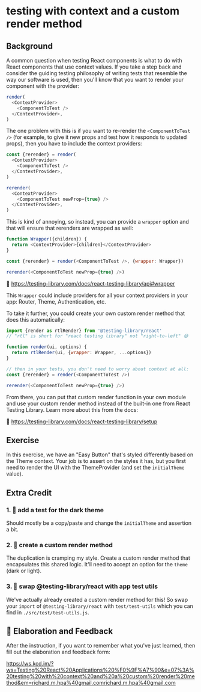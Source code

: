 # testing with context and a custom render method

## Background

A common question when testing React components is what to do with React
components that use context values. If you take a step back and consider the
guiding testing philosophy of writing tests that resemble the way our software
is used, then you'll know that you want to render your component with the
provider:

```javascript
render(
  <ContextProvider>
    <ComponentToTest />
  </ContextProvider>,
)
```

The one problem with this is if you want to re-render the `<ComponentToTest />`
(for example, to give it new props and test how it responds to updated props),
then you have to include the context providers:

```javascript
const {rerender} = render(
  <ContextProvider>
    <ComponentToTest />
  </ContextProvider>,
)

rerender(
  <ContextProvider>
    <ComponentToTest newProp={true} />
  </ContextProvider>,
)
```

This is kind of annoying, so instead, you can provide a `wrapper` option and
that will ensure that rerenders are wrapped as well:

```javascript
function Wrapper({children}) {
  return <ContextProvider>{children}</ContextProvider>
}

const {rerender} = render(<ComponentToTest />, {wrapper: Wrapper})

rerender(<ComponentToTest newProp={true} />)
```

📜 https://testing-library.com/docs/react-testing-library/api#wrapper

This `Wrapper` could include providers for all your context providers in your
app: Router, Theme, Authentication, etc.

To take it further, you could create your own custom render method that does
this automatically:

```javascript
import {render as rtlRender} from '@testing-library/react'
// "rtl" is short for "react testing library" not "right-to-left" 😅

function render(ui, options) {
  return rtlRender(ui, {wrapper: Wrapper, ...options})
}

// then in your tests, you don't need to worry about context at all:
const {rerender} = render(<ComponentToTest />)

rerender(<ComponentToTest newProp={true} />)
```

From there, you can put that custom render function in your own module and use
your custom render method instead of the built-in one from React Testing
Library. Learn more about this from the docs:

📜 https://testing-library.com/docs/react-testing-library/setup

## Exercise

In this exercise, we have an "Easy Button" that's styled differently based on
the Theme context. Your job is to assert on the styles it has, but you first
need to render the UI with the ThemeProvider (and set the `initialTheme` value).

## Extra Credit

### 1. 💯 add a test for the dark theme

Should mostly be a copy/paste and change the `initialTheme` and assertion a bit.

### 2. 💯 create a custom render method

The duplication is cramping my style. Create a custom render method that
encapsulates this shared logic. It'll need to accept an option for the `theme`
(dark or light).

### 3. 💯 swap @testing-library/react with app test utils

We've actually already created a custom render method for this! So swap your
`import` of `@testing-library/react` with `test/test-utils` which you can find
in `./src/test/test-utils.js`.

## 🦉 Elaboration and Feedback

After the instruction, if you want to remember what you've just learned, then
fill out the elaboration and feedback form:

https://ws.kcd.im/?ws=Testing%20React%20Applications%20%F0%9F%A7%90&e=07%3A%20testing%20with%20context%20and%20a%20custom%20render%20method&em=richard.m.hpa%40gmail.comrichard.m.hpa%40gmail.com
